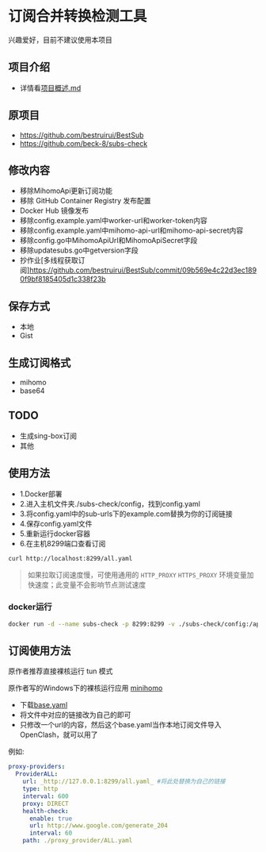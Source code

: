 # 订阅合并转换检测工具

兴趣爱好，目前不建议使用本项目

## 项目介绍

 - 详情看[项目概述.md](./doc/项目概述.md)

## 原项目

- https://github.com/bestruirui/BestSub
- https://github.com/beck-8/subs-check


## 修改内容

- 移除MihomoApi更新订阅功能
- 移除 GitHub Container Registry 发布配置
- Docker Hub 镜像发布
- 移除config.example.yaml中worker-url和worker-token内容
- 移除config.example.yaml中mihomo-api-url和mihomo-api-secret内容
- 移除config.go中MihomoApiUrl和MihomoApiSecret字段
- 移除updatesubs.go中getversion字段
- 抄作业[多线程获取订阅]https://github.com/bestruirui/BestSub/commit/09b569e4c22d3ec1890f9bf8185405d1c338f23b

## 保存方式

- 本地
- Gist

## 生成订阅格式

- mihomo
- base64

## TODO

- 生成sing-box订阅
- 其他

## 使用方法

- 1.Docker部署
- 2.进入主机文件夹./subs-check/config，找到config.yaml
- 3.将config.yaml中的sub-urls下的example.com替换为你的订阅链接
- 4.保存config.yaml文件
- 5.重新运行docker容器
- 6.在主机8299端口查看订阅
```bash
curl http://localhost:8299/all.yaml
```
> 如果拉取订阅速度慢，可使用通用的 `HTTP_PROXY` `HTTPS_PROXY` 环境变量加快速度；此变量不会影响节点测试速度

### docker运行

```bash
docker run -d --name subs-check -p 8299:8299 -v ./subs-check/config:/app/config  -v ./subs-check/output:/app/output --restart always li5bo5/subs-check:latest
```

## 订阅使用方法

原作者推荐直接裸核运行 tun 模式 

原作者写的Windows下的裸核运行应用 [minihomo](https://github.com/bestruirui/minihomo)

- 下载[base.yaml](./doc/base.yaml)
- 将文件中对应的链接改为自己的即可
- 只修改一个url的内容，然后这个base.yaml当作本地订阅文件导入OpenClash，就可以用了

例如:

```yaml
proxy-providers:
  ProviderALL:
    url: _http://127.0.0.1:8299/all.yaml_ #将此处替换为自己的链接
    type: http
    interval: 600
    proxy: DIRECT
    health-check:
      enable: true
      url: http://www.google.com/generate_204
      interval: 60
    path: ./proxy_provider/ALL.yaml
```
